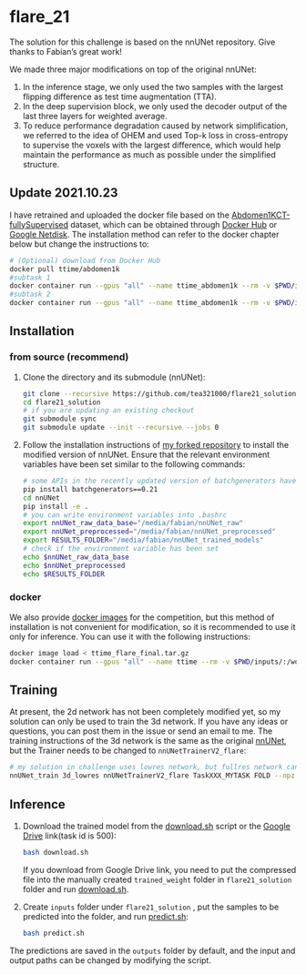 # flare_21

The solution for this challenge is based on the nnUNet repository. Give thanks to Fabian’s great work!

We made three major modifications on top of the original nnUNet:

1. In the inference stage, we only used the two samples with the largest flipping difference as test time augmentation (TTA).
2. In the deep supervision block, we only used the decoder output of the last three layers for weighted average.
3. To reduce performance degradation caused by network simplification, we referred to the idea of OHEM and used Top-k loss in cross-entropy to supervise the voxels with the largest difference, which would help maintain the performance as much as possible under the simplified structure.

## Update 2021.10.23

I have retrained and uploaded the docker file based on the [Abdomen1KCT-fullySupervised](https://abdomenct-1k-fully-supervised-learning.grand-challenge.org/) dataset, which can be obtained through [Docker Hub](https://hub.docker.com/r/ttime/abdomen1k) or [Google Netdisk](https://drive.google.com/file/d/1KrFi6rCQDsce5dWZFS_xaLryOZRCw1iQ/view?usp=sharing). The installation method can refer to the docker chapter below but change the instructions to:

```bash
# (Optional) download from Docker Hub
docker pull ttime/abdomen1k
#subtask 1
docker container run --gpus "all" --name ttime_abdomen1k --rm -v $PWD/inputs/:/workspace/inputs/ -v $PWD/outputs/:/workspace/outputs/ ttime_abdomen1k:latest /bin/bash -c "sh predict.sh 1"
#subtask 2
docker container run --gpus "all" --name ttime_abdomen1k --rm -v $PWD/inputs/:/workspace/inputs/ -v $PWD/outputs/:/workspace/outputs/ ttime_abdomen1k:latest /bin/bash -c "sh predict.sh 2"
```

## Installation

### from source (recommend)

1. Clone the directory and its submodule (nnUNet):

    ```bash
    git clone --recursive https://github.com/tea321000/flare21_solution
    cd flare21_solution
    # if you are updating an existing checkout
    git submodule sync
    git submodule update --init --recursive --jobs 0
    ```

2. Follow the installation instructions of [my forked repository](https://github.com/tea321000/nnUNet/tree/flare_21#installation) to install the modified version of nnUNet. Ensure that the relevant environment variables have been set similar to the following commands:

    ```bash
    # some APIs in the recently updated version of batchgenerators have changed, so it is recommended to use the old version
    pip install batchgenerators==0.21
    cd nnUNet
    pip install -e .
    # you can write environment variables into .bashrc
    export nnUNet_raw_data_base="/media/fabian/nnUNet_raw"
    export nnUNet_preprocessed="/media/fabian/nnUNet_preprocessed"
    export RESULTS_FOLDER="/media/fabian/nnUNet_trained_models"
    # check if the environment variable has been set
    echo $nnUNet_raw_data_base
    echo $nnUNet_preprocessed
    echo $RESULTS_FOLDER
    ```

### docker

We also provide [docker images](https://drive.google.com/file/d/1a-atCB_BZkeyzrho2ediEtLzt6rk6YT4/view) for the competition, but this method of installation is not convenient for modification, so it is recommended to use it only for inference. You can use it with the following instructions:

```bash
docker image load < ttime_flare_final.tar.gz
docker container run --gpus "all" --name ttime --rm -v $PWD/inputs/:/workspace/inputs/ -v $PWD/outputs/:/workspace/outputs/ teamname:latest /bin/bash -c "sh predict.sh"
```

## Training

At present, the 2d network has not been completely modified yet, so my solution can only be used to train the 3d network. If you have any ideas or questions, you can post them in the issue or send an email to me. The training instructions of the 3d network is the same as the original [nnUNet](https://github.com/tea321000/nnUNet/tree/flare_21#3d-full-resolution-u-net), but the Trainer needs to be changed to `nnUNetTrainerV2_flare`:

```bash
# my solution in challenge uses lowres network, but fullres network can also be used
nnUNet_train 3d_lowres nnUNetTrainerV2_flare TaskXXX_MYTASK FOLD --npz
```

## Inference

1. Download the trained model from the [download.sh](https://github.com/tea321000/flare21_solution/blob/main/download.sh) script or the [Google Drive](https://drive.google.com/file/d/1YW8MsLaYUr6lhfpf_LL6kTelPiuJRhq9/view) link(task id is 500):

    ```bash
    bash download.sh
    ```

    If you download from Google Drive link, you need to put the compressed file into the manually created `trained_weight` folder in `flare21_solution` folder and run [download.sh](https://github.com/tea321000/flare21_solution/blob/main/download.sh).

2. Create `inputs` folder under `flare21_solution` , put the samples to be predicted into the folder, and run [predict.sh](https://github.com/tea321000/flare21_solution/blob/main/predict.sh):

    ```bash
    bash predict.sh
    ```

The predictions are saved in the `outputs` folder by default, and the input and output paths can be changed by modifying the script.
